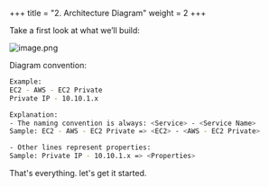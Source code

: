+++
title = "2. Architecture Diagram"
weight = 2
+++


Take a first look at what we’ll build:


![image.png](/images/001-i-introduction/3-378624-image.png)


Diagram convention:


```bash
Example:
EC2 - AWS - EC2 Private
Private IP - 10.10.1.x

Explanation:
- The naming convention is always: <Service> - <Service Name>
Sample: EC2 - AWS - EC2 Private => <EC2> - <AWS - EC2 Private>

- Other lines represent properties:
Sample: Private IP - 10.10.1.x => <Properties>
```


That's everything. let's get it started.


